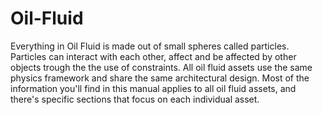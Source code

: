 # Oil-Fluid
 Everything in Oil Fluid is made out of small spheres called particles. 
 Particles can interact with each other, affect and be affected by other objects trough the the use of constraints. 
 All oil fluid assets use the same physics framework and share the same architectural design. 
 Most of the information you'll find in this manual applies to all oil fluid assets, and there's specific sections that focus on each individual asset.
